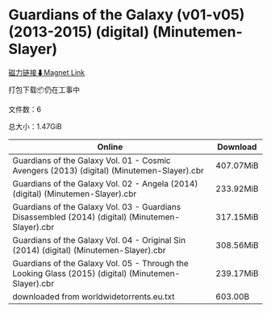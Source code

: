 # Guardians of the Galaxy (v01-v05) (2013-2015) (digital) (Minutemen-Slayer)

[磁力链接⬇Magnet Link](magnet:?xt=urn:btih:d107783ab382c1fd7abf7c317996d69e887bb2e7&dn=Guardians%20of%20the%20Galaxy%20%28v01-v05%29%20%282013-2015%29%20%28digital%29%20%28Minutemen-Slayer%29)

打包下载📦仍在工事中

文件数：6

总大小：1.47GiB

Online | Download
--- | ---
Guardians of the Galaxy Vol. 01 - Cosmic Avengers (2013) (digital) (Minutemen-Slayer).cbr | 407.07MiB
Guardians of the Galaxy Vol. 02 - Angela (2014) (digital) (Minutemen-Slayer).cbr | 233.92MiB
Guardians of the Galaxy Vol. 03 - Guardians Disassembled (2014) (digital) (Minutemen-Slayer).cbr | 317.15MiB
Guardians of the Galaxy Vol. 04 - Original Sin (2014) (digital) (Minutemen-Slayer).cbr | 308.56MiB
Guardians of the Galaxy Vol. 05 - Through the Looking Glass (2015) (digital) (Minutemen-Slayer).cbr | 239.17MiB
downloaded from worldwidetorrents.eu.txt | 603.00B